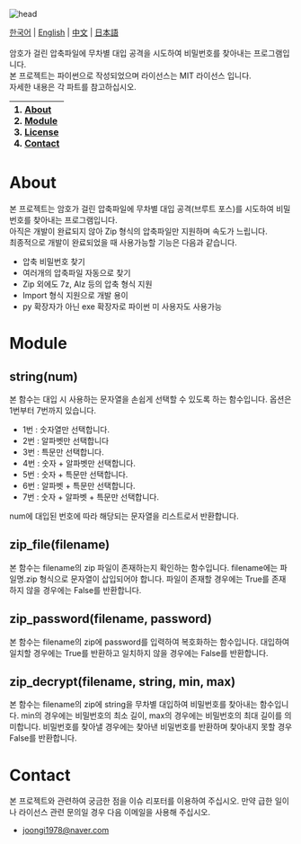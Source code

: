 ![head](https://user-images.githubusercontent.com/23215270/70505338-14a48b80-1b6b-11ea-93ed-893ebb52e62a.png)

[한국어](https://github.com/joongiHong/zipker/blob/master/README.md) | [English](https://github.com/joongiHong/zipker/blob/master/README.en.md)
 | [中文](https://github.com/joongiHong/zipker/blob/master/README.zh.md) | [日本語](https://github.com/joongiHong/zipker/blob/master/README.ja.md)
<br/><br/>
암호가 걸린 압축파일에 무차별 대입 공격을 시도하여 비밀번호를 찾아내는 프로그램입니다.<br>
본 프로젝트는 파이썬으로 작성되었으며 라이선스는 MIT 라이선스 입니다.<br>
자세한 내용은 각 파트를 참고하십시오.

|1. [About](#about)<br>2. [Module](#module)<br>3. [License](https://github.com/joongiHong/zipker/blob/master/LICENSE)<br>4. [Contact](#contact)|
|:---|

# About
본 프로젝트는 암호가 걸린 압축파일에 무차별 대입 공격(브루트 포스)를 시도하여 비밀번호를 찾아내는 프로그램입니다.<br>
아직은 개발이 완료되지 않아 Zip 형식의 압축파일만 지원하며 속도가 느립니다.<br>
최종적으로 개발이 완료되었을 때 사용가능할 기능은 다음과 같습니다.

* 압축 비밀번호 찾기
* 여러개의 압축파일 자동으로 찾기
* Zip 외에도 7z, Alz 등의 압축 형식 지원
* Import 형식 지원으로 개발 용이
* py 확장자가 아닌 exe 확장자로 파이썬 미 사용자도 사용가능

# Module
## string(num)
본 함수는 대입 시 사용하는 문자열을 손쉽게 선택할 수 있도록 하는 함수입니다. 옵션은 1번부터 7번까지 있습니다.

* 1번 : 숫자열만 선택합니다.
* 2번 : 알파벳만 선택합니다
* 3번 : 특문만 선택합니다.
* 4번 : 숫자 + 알파벳만 선택합니다.
* 5번 : 숫자 + 특문만 선택합니다.
* 6번 : 알파벳 + 특문만 선택합니다.
* 7번 : 숫자 + 알파벳 + 특문만 선택합니다.

num에 대입된 번호에 따라 해당되는 문자열을 리스트로서 반환합니다.

## zip_file(filename)
본 함수는 filename의 zip 파일이 존재하는지 확인하는 함수입니다. filename에는 파일명.zip 형식으로 문자열이 삽입되어야 합니다. 파일이 존재할 경우에는 True를 존재하지 않을 경우에는 False를 반환합니다.

## zip_password(filename, password)
본 함수는 filename의 zip에 password를 입력하여 복호화하는 함수입니다. 대입하여 일치할 경우에는 True를 반환하고 일치하지 않을 경우에는 False를 반환합니다.

## zip_decrypt(filename, string, min, max)
본 함수는 filename의 zip에 string을 무차별 대입하여 비밀번호를 찾아내는 함수입니다. min의 경우에는 비밀번호의 최소 길이, max의 경우에는 비밀번호의 최대 길이를 의미합니다. 비밀번호를 찾아낼 경우에는 찾아낸 비밀번호를 반환하며 찾아내지 못할 경우 False를 반환합니다.

# Contact
본 프로젝트와 관련하여 궁금한 점을 이슈 리포터를 이용하여 주십시오. 만약 급한 일이나 라이선스 관련 문의일 경우 다음 이메일을 사용해 주십시오.
* joongi1978@naver.com
